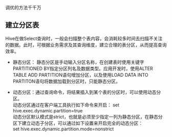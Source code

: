 调优的方法千千万

## 建立分区表
Hive在做Select查询时，一般会扫描整个表内容，会消耗较多时间去扫描不关注的数据。此时，可根据业务需求及其查询维度，建立合理的表分区，从而提高查询效率。  

* 静态分区：
静态分区是手动输入分区名称，在创建表时使用关键字PARTITIONED BY指定分区列名及数据类型。应用开发时，使用ALTER TABLE ADD PARTITION语句增加分区，以及使用LOAD DATA INTO PARTITON语句将数据加载到分区时，只能静态分区。

* 动态分区：通过查询命令，将结果插入到某个表的分区时，可以使用动态分区。    
动态分区通过在客户端工具执行如下命令来开启：
set hive.exec.dynamic.partition=true  
动态分区默认模式是strict，也就是必须至少指定一列为静态分区，在静态分区下建立动态子分区，可以通过如下设置来开启完全的动态分区：  
set hive.exec.dynamic.partition.mode=nonstrict  

